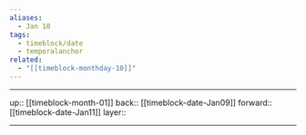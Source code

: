 ```yaml
---
aliases:
  - Jan 10
tags:
  - timeblock/date
  - temporalanchor
related:
  - "[[timeblock-monthday-10]]"
---
```




***

up:: [[timeblock-month-01]]
back:: [[timeblock-date-Jan09]]
forward:: [[timeblock-date-Jan11]]
layer:: 

***
